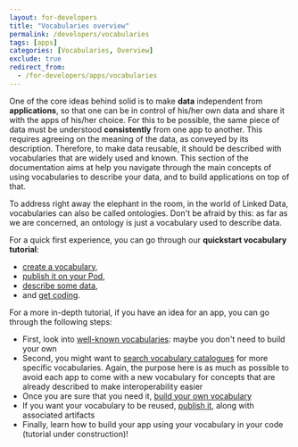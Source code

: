 ```yaml
---
layout: for-developers
title: "Vocabularies overview"
permalink: /developers/vocabularies
tags: [apps]
categories: [Vocabularies, Overview]
exclude: true
redirect_from:
  - /for-developers/apps/vocabularies
---
```


One of the core ideas behind solid is to make __data__ independent from __applications__, so that one can be in control of his/her own data and share it with the apps of his/her choice. For this to be possible, the same piece of data must be understood __consistently__ from one app to another. This requires agreeing on the meaning of the data, as conveyed by its description. Therefore, to make data reusable, it should be described with vocabularies that are widely used and known. This section of the documentation aims at help you navigate through the main concepts of using vocabularies to describe your data, and to build applications on top of that.

To address right away the elephant in the room, in the world of Linked Data, vocabularies can also be called ontologies. Don't be afraid by this: as far as we are concerned, an ontology is just a vocabulary used to describe data.

For a quick first experience, you can go through our __quickstart vocabulary tutorial__: 
- [create a vocabulary](/developers/vocabularies/create/quickstart), 
- [publish it on your Pod](/developers/vocabularies/publish/quickstart),
- [describe some data](/developers/vocabularies/use/quickstart),
- and [get coding](/developers/vocabularies/code/quickstart).

For a more in-depth tutorial, if you have an idea for an app, you can go through the following steps:
- First, look into [well-known vocabularies](/developers/vocabularies/well-known): maybe you don't need to build your own
- Second, you might want to [search vocabulary catalogues](/developers/vocabularies/discover) for more specific vocabularies. Again, the purpose here is as much as possible to avoid each app to come with a new vocabulary for concepts that are already described to make interoperability easier
- Once you are sure that you need it, [build your own vocabulary](/developers/vocabularies/create)
- If you want your vocabulary to be reused, [publish it](/developers/vocabularies/publish), along with associated artifacts
- Finally, learn how to build your app using your vocabulary in your code (tutorial under construction)!

